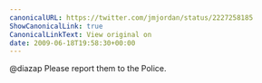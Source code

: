 ```yaml
---
canonicalURL: https://twitter.com/jmjordan/status/2227258185
ShowCanonicalLink: true
CanonicalLinkText: View original on
date: 2009-06-18T19:58:30+00:00
---
```

@diazap Please report them to the Police.